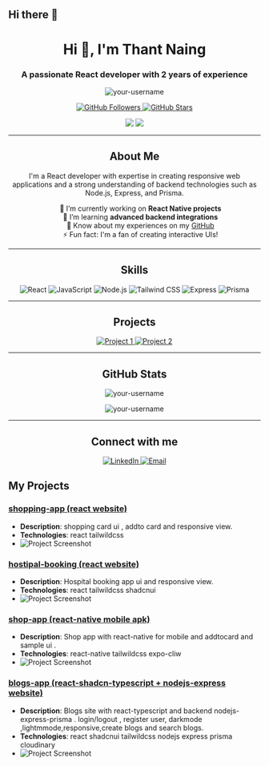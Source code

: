 ## Hi there 👋


<!--
**thantnaingcoder/thantnaingcoder** is a ✨ _special_ ✨ repository because its `README.md` (this file) appears on your GitHub profile.

Here are some ideas to get you started:

- 🔭 I’m currently working on ...
- 🌱 I’m currently learning ...
- 👯 I’m looking to collaborate on ...
- 🤔 I’m looking for help with ...
- 💬 Ask me about ...
- 📫 How to reach me: ...
- 😄 Pronouns: ...
- ⚡ Fun fact: ...
-->

<!-- Replace placeholders with your actual information -->

<h1 align="center">Hi 👋, I'm Thant Naing</h1>
<h3 align="center">A passionate React developer with 2 years of experience</h3>

<p align="center">
  <img src="https://komarev.com/ghpvc/?username=your-username&label=Profile%20views&color=0e75b6&style=flat" alt="your-username" />
</p>

<p align="center">
  <a href="https://github.com/your-username?tab=followers">
    <img src="https://img.shields.io/github/followers/your-username?label=Followers&style=social" alt="GitHub Followers"/>
  </a>
  <a href="https://github.com/your-username?tab=repositories">
    <img src="https://img.shields.io/github/stars/your-username?label=Stars&style=social" alt="GitHub Stars"/>
  </a>
</p>

<p align="center">
  <a href="https://www.linkedin.com/in/your-linkedin/" target="_blank"><img src="https://img.shields.io/badge/-LinkedIn-blue?style=flat-square&logo=Linkedin&logoColor=white&link=https://www.linkedin.com/in/your-linkedin/" /></a>
  <a href="mailto:your-email@example.com"><img src="https://img.shields.io/badge/-Email-%23333?style=flat-square&logo=gmail&logoColor=white&link=mailto:your-email@example.com"/></a>
</p>

---

<h2 align="center">About Me</h2>
<p align="center">
  I'm a React developer with expertise in creating responsive web applications and a strong understanding of backend technologies such as Node.js, Express, and Prisma.
</p>

<ul align="center" style="list-style: none;">
  <li>🔭 I’m currently working on <strong>React Native projects</strong></li>
  <li>🌱 I’m learning <strong>advanced backend integrations</strong></li>
  <li>📄 Know about my experiences on my <a href="https://github.com/your-username">GitHub</a></li>
  <li>⚡ Fun fact: I'm a fan of creating interactive UIs!</li>
</ul>

---

<h2 align="center">Skills</h2>
<p align="center">
  <img src="https://img.shields.io/badge/React-61DAFB?style=for-the-badge&logo=react&logoColor=white" alt="React" />
  <img src="https://img.shields.io/badge/JavaScript-F7DF1E?style=for-the-badge&logo=javascript&logoColor=black" alt="JavaScript" />
  <img src="https://img.shields.io/badge/Node.js-339933?style=for-the-badge&logo=nodedotjs&logoColor=white" alt="Node.js" />
  <img src="https://img.shields.io/badge/TailwindCSS-06B6D4?style=for-the-badge&logo=tailwindcss&logoColor=white" alt="Tailwind CSS" />
  <img src="https://img.shields.io/badge/Express-000000?style=for-the-badge&logo=express&logoColor=white" alt="Express" />
  <img src="https://img.shields.io/badge/Prisma-2D3748?style=for-the-badge&logo=prisma&logoColor=white" alt="Prisma" />
</p>

---

<h2 align="center">Projects</h2>
<div align="center">
  <!-- Add your projects here -->
  <a href="https://github.com/your-username/your-project-1">
    <img src="https://github-readme-stats.vercel.app/api/pin/?username=your-username&repo=your-project-1" alt="Project 1" />
  </a>
  <a href="https://github.com/your-username/your-project-2">
    <img src="https://github-readme-stats.vercel.app/api/pin/?username=your-username&repo=your-project-2" alt="Project 2" />
  </a>
</div>

---

<h2 align="center">GitHub Stats</h2>
<p align="center">
  <img src="https://github-readme-stats.vercel.app/api?username=your-username&show_icons=true&locale=en" alt="your-username" />
</p>
<p align="center">
  <img src="https://github-readme-streak-stats.herokuapp.com/?user=your-username&" alt="your-username" />
</p>

---

<h2 align="center">Connect with me</h2>
<p align="center">
  <a href="https://linkedin.com/in/your-linkedin" target="blank">
    <img src="https://img.shields.io/badge/-LinkedIn-blue?style=for-the-badge&logo=Linkedin&logoColor=white" alt="LinkedIn" />
  </a>
  <a href="mailto:your-email@example.com" target="blank">
    <img src="https://img.shields.io/badge/-Email-%23333?style=for-the-badge&logo=gmail&logoColor=white" alt="Email" />
  </a>
</p>



## My Projects

### [shopping-app (react website)](https://shopping-card-theta-inky.vercel.app/)
- **Description**: shopping card ui , addto card and responsive view.
- **Technologies**: react tailwildcss
- ![Project Screenshot](https://res.cloudinary.com/doa84txts/image/upload/v1730537235/Screenshot_2024-11-02_151418_fg4nxo.png) 

### [hostipal-booking (react website)](https://react-project-no-2.vercel.app/)
- **Description**: Hospital booking app ui and responsive view.
- **Technologies**: react tailwildcss shadcnui
- ![Project Screenshot](https://res.cloudinary.com/doa84txts/image/upload/v1730537259/Screenshot_2024-11-02_151515_cfgriu.png) 

### [shop-app (react-native mobile apk)](https://expo.dev/artifacts/eas/fNGKnjNzGSVqars3bu6z7n.apk)
- **Description**: Shop app with react-native for mobile and addtocard and sample ui . 
- **Technologies**: react-native tailwildcss expo-cliw
- ![Project Screenshot](https://res.cloudinary.com/doa84txts/image/upload/w_400,h_800/v1730626079/Screenshot_2024-11-03_155355_hxtw6e.png) 

### [blogs-app (react-shadcn-typescript + nodejs-express website)]()
- **Description**: Blogs site with react-typescript and backend nodejs-express-prisma . login/logout  , register user, darkmode ,lightmmode,responsive,create blogs and search blogs.
- **Technologies**: react shadcnui tailwildcss nodejs express prisma cloudinary
- ![Project Screenshot](https://res.cloudinary.com/doa84txts/image/upload/v1730537951/Screenshot_2024-11-02_152836_y569wp.png) 

